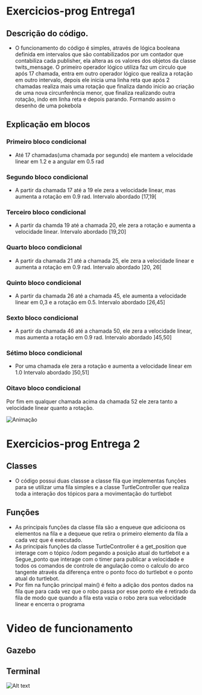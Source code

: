 # Exercicios-prog Entrega1

## Descrição do código.

- O funcionamento do código é simples, através de lógica booleana definida em intervalos que são contabilizados por um contador que contabiliza cada publisher, ela altera as os valores dos objetos da classe twits_mensage. O primeiro operador lógico utiliza faz um circulo que após 17 chamada, entra em outro operador lógico que realiza a rotação em outro intervalo, depois ele inicia uma linha reta que após 2 chamadas realiza mais uma rotação que finaliza dando inicio ao criação de uma nova circunferência menor, que finaliza realizando outra rotação, indo em linha reta e depois parando. Formando assim o desenho de uma pokebola

## Explicação em blocos

### Primeiro bloco condicional

- Até 17 chamadas(uma chamada por segundo) ele mantem a velocidade linear em 1.2 e a angular em 0.5 rad

### Segundo bloco condicional

- A partir da chamada 17 até a 19 ele zera a velocidade linear, mas aumenta a rotação em 0.9 rad. Intervalo abordado [17,19[

### Terceiro bloco condicional

- A partir da chamda 19 até a chamada 20, ele zera a rotação e aumenta a velocidade linear. Intervalo abordado [19,20]

### Quarto bloco condicional

- A partir da chamada 21 até a chamada 25, ele zera a velocidade linear e aumenta a rotação em 0.9 rad. Intervalo abordado ]20, 26[

### Quinto bloco condicional

- A partir da chamada 26 até a chamada 45, ele aumenta a velocidade linear em 0,3 e a rotação em 0.5. Intervalo abordado [26,45]

### Sexto bloco condicional

- A partir da chamada 46 até a chamada 50, ele zera a velocidade linear, mas aumenta a rotação em 0.9 rad. Intervalo abordado ]45,50]

### Sétimo bloco condicional

- Por uma chamada ele zera a rotação e aumenta a velocidade linear em 1.0 Intervalo abordado ]50,51]

### Oitavo bloco condicional

Por fim em qualquer chamada acima da chamada 52 ele zera tanto a velocidade linear quanto a rotação.

![Animação](https://user-images.githubusercontent.com/99265654/234142377-d7bd4aad-80ee-4bb2-8415-2b664b177ee2.gif)

# Exercicios-prog Entrega 2

## Classes

- O código possui duas classse a classe fila que implementas funções para se utilizar uma fila simples e a classe TurtleController que realiza toda a interação dos tópicos para a movimentação do turtlebot

## Funções

- As principais funções da classe fila são a enqueue que adicioona os elementos na fila e a dequeue que retira o primeiro elemento da fila a cada vez que é executado.
- As principais funções da classe TurtleController é a get_position que interage com o tópico /odom pegando a posição atual do turtlebot e a Segue_ponto que interage com o timer para publicar a velocidade e todos os comandos de controle de angulação como o calculo do arco tangente através da diferença entre o ponto foco do turtlebot e o ponto atual do turtlebot.
- Por fim na função principal main() é feito a adição dos pontos dados na fila que para cada vez que o robo passa por esse ponto ele é retirado da fila de modo que quando a fila esta vazia o robo zera sua velocidade linear e encerra o programa

# Video de funcionamento

## Gazebo


## Terminal

![Alt text](../../Users/Inteli/videos/Anima%C3%A7%C3%A3o.gif)
